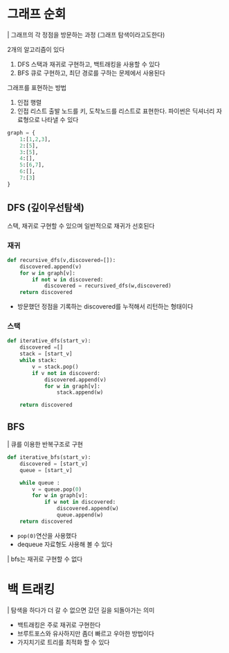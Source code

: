 # 그래프 순회

| 그래프의 각 정점을 방문하는 과정 (그래프 탐색이라고도한다)

2개의 알고리즘이 있다

1. DFS
   스택과 재귀로 구현하고, 백트래킹을 사용할 수 있다
2. BFS
   큐로 구현하고, 최단 경로를 구하는 문제에서 사용된다

그래프를 표현하는 방법

1. 인접 행렬
2. 인접 리스트
   출발 노드를 키, 도착노드를 리스트로 표현한다. 파이썬은 딕셔너리 자료형으로 나타낼 수 있다

```py
graph = {
    1:[1,2,3],
    2:[5],
    3:[5],
    4:[],
    5:[6,7],
    6:[],
    7:[3]
}
```

## DFS (깊이우선탐색)

스택, 재귀로 구현할 수 있으며 일반적으로 재귀가 선호된다

### 재귀

```py
def recursive_dfs(v,discovered=[]):
    discovered.append(v)
    for w in graph[v]:
        if not w in discovered:
            discovered = recursived_dfs(w,discovered)
    return discovered
```

- 방문했던 정점을 기록하는 discovered를 누적해서 리턴하는 형태이다

### 스택

```py
def iterative_dfs(start_v):
    discovered =[]
    stack = [start_v]
    while stack:
        v = stack.pop()
        if v not in discoverd:
            discovered.append(v)
            for w in graph[v]:
                stack.append(w)

    return discovered
```

## BFS

| 큐를 이용한 반복구조로 구현

```py
def iterative_bfs(start_v):
    discovered = [start_v]
    queue = [start_v]

    while queue :
        v = queue.pop(0)
        for w in graph[v]:
            if w not in discovered:
                discovered.append(w)
                queue.append(w)
    return discovered
```

- `pop(0)`연산을 사용했다
- dequeue 자료형도 사용해 볼 수 있다

| bfs는 재귀로 구현할 수 없다

# 백 트래킹

| 탐색을 하다가 더 갈 수 없으면 갔던 길을 되돌아가는 의미

- 백트래킹은 주로 재귀로 구현한다
- 브루트포스와 유사하지만 좀더 빠르고 우아한 방법이다
- 가지치기로 트리를 최적화 할 수 있다
